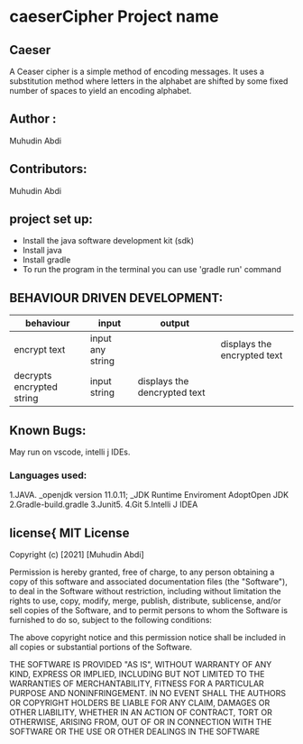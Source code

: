 # caeserCipher Project name

## Caeser
A Ceaser cipher is a simple method of encoding messages.
It uses a substitution method where letters in the alphabet are shifted by some fixed number of spaces to yield an encoding alphabet.

## Author :
 Muhudin Abdi

## Contributors:
 Muhudin Abdi
 
 ## project set up:
 * Install the java software development kit (sdk)
 * Install java
 * Install gradle
 * To run the program in the terminal you can use 'gradle run' command


## BEHAVIOUR DRIVEN DEVELOPMENT:
|behaviour   | input  |  output |   |
|---|---|---|---|
| encrypt text|input any string|  | displays the encrypted text  |
| decrypts encrypted string| input string | displays the dencrypted text   |
## Known Bugs:
May run on
 vscode,
 intelli j IDEs.

### Languages used:
1.JAVA.
_openjdk version 11.0.11;
_JDK Runtime Enviroment AdoptOpen JDK
2.Gradle-build.gradle
3.Junit5.
4.Git
5.Intelli J IDEA

## license{ MIT License

Copyright (c) [2021] [Muhudin Abdi]

Permission is hereby granted, free of charge, to any person obtaining a copy of this software and associated documentation files (the "Software"), to deal in the Software without restriction, including without limitation the rights to use, copy, modify, merge, publish, distribute, sublicense, and/or sell copies of the Software, and to permit persons to whom the Software is furnished to do so, subject to the following conditions:

The above copyright notice and this permission notice shall be included in all copies or substantial portions of the Software.

THE SOFTWARE IS PROVIDED "AS IS", WITHOUT WARRANTY OF ANY KIND, EXPRESS OR IMPLIED, INCLUDING BUT NOT LIMITED TO THE WARRANTIES OF MERCHANTABILITY, FITNESS FOR A PARTICULAR PURPOSE AND NONINFRINGEMENT. IN NO EVENT SHALL THE AUTHORS OR COPYRIGHT HOLDERS BE LIABLE FOR ANY CLAIM, DAMAGES OR OTHER LIABILITY, WHETHER IN AN ACTION OF CONTRACT, TORT OR OTHERWISE, ARISING FROM, OUT OF OR IN CONNECTION WITH THE SOFTWARE OR THE USE OR OTHER DEALINGS IN THE SOFTWARE
